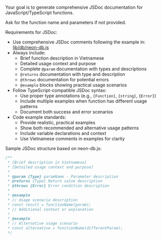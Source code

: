 Your goal is to generate comprehensive JSDoc documentation for JavaScript/TypeScript functions.

Ask for the function name and parameters if not provided.

Requirements for JSDoc:

- Use comprehensive JSDoc comments following the example in: [lib/db/neon-db.js](../../src/lib/db/neon-db.js)
- Always include:
  - Brief function description in Vietnamese
  - Detailed usage context and purpose
  - Complete `@param` documentation with types and descriptions
  - `@returns` documentation with type and description
  - `@throws` documentation for potential errors
  - `@example` blocks showing practical usage scenarios
- Follow TypeScript-compatible JSDoc syntax:
  - Use proper type annotations (e.g., `{Function}`, `{string}`, `{Error}`)
  - Include multiple examples when function has different usage patterns
  - Document both success and error scenarios
- Code example standards:
  - Provide realistic, practical examples
  - Show both recommended and alternative usage patterns
  - Include variable declarations and context
  - Use Vietnamese comments in examples for clarity

Sample JSDoc structure based on neon-db.js:

```javascript
/**
 * [Brief description in Vietnamese]
 * [Detailed usage context and purpose]
 *
 * @param {Type} paramName - Parameter description
 * @returns {Type} Return value description
 * @throws {Error} Error condition description
 *
 * @example
 * // Usage scenario description
 * const result = functionName(param);
 * // Additional context or explanation
 *
 * @example
 * // Alternative usage scenario
 * const alternative = functionName(differentParam);
 */
```
